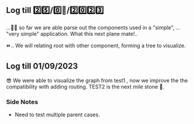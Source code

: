 ## Log till 2️⃣5️⃣/0️⃣🎱/2️⃣0️⃣2️⃣3️⃣

...🚶‍♂️ so far we are able parse out the components used in a "simple", ... "very simple" application. What this next plane mate!..

⏩.. We will relating root with other component, forming a tree to visualize.

## Log till 01/09/2023

😎 We were able to visualize the graph from test1 , now we improve the the compatibility with adding routing. TEST2 is the next mile stone 🗻.


### Side Notes
- Need to test multiple parent cases.